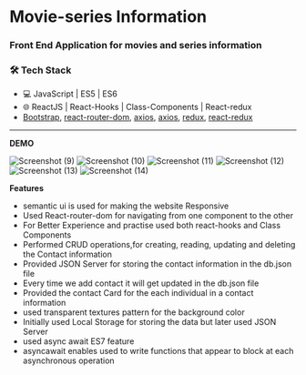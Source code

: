 
# Movie-series Information
### Front End Application for movies and series information 

### 🛠 Tech Stack

- 💻 JavaScript | ES5 | ES6
- 🌐 ReactJS | React-Hooks | Class-Components | React-redux
-  [Bootstrap](https://getbootstrap.com/), [react-router-dom](https://www.npmjs.com/package/react-router-dom), [axios](https://www.npmjs.com/package/axios),  [axios](https://www.npmjs.com/package/axios), [redux](https://redux.js.org/), [react-redux](https://react-redux.js.org/)

---

**DEMO**

![Screenshot (9)](https://user-images.githubusercontent.com/63601047/143076777-89b398a2-02de-4251-9412-075eee756d71.png)
![Screenshot (10)](https://user-images.githubusercontent.com/63601047/143076784-05e85129-58ec-46a7-b26a-f5b44cb0d2b0.png)
![Screenshot (11)](https://user-images.githubusercontent.com/63601047/143076710-da48c9e0-8d5d-49ad-a1bf-462d31143925.png)
![Screenshot (12)](https://user-images.githubusercontent.com/63601047/143076727-ec2a2a3f-5bf2-4a66-a1f9-52c6380fa839.png)
![Screenshot (13)](https://user-images.githubusercontent.com/63601047/143076738-53f0147d-d200-4f95-a82d-2cab5f9988dd.png)
![Screenshot (14)](https://user-images.githubusercontent.com/63601047/143076824-afd3feef-e418-4a58-bad7-ab6844dfdec3.png)




**Features**

* semantic ui is used for making the website Responsive
* Used React-router-dom for navigating from one component to the other 
* For Better Experience and practise used both react-hooks and Class Components
* Performed CRUD operations,for creating, reading, updating and deleting the Contact information
* Provided JSON Server for storing the contact information in the db.json file 
* Every time we add contact it will get updated in the db.json file
* Provided the contact Card for the each individual in a contact information
* used transparent textures pattern for the background color
* Initially used Local Storage for storing the data but later used JSON Server
* used async await ES7 feature
* asyncawait enables used to write functions that appear to block at each asynchronous operation

